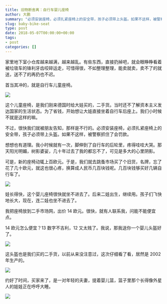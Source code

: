 ```yaml
---
title: 旧物断舍离：自行车婴儿座椅
author: 大鹏
summary: "必须安装座椅，必须扎紧座椅上的安全带，孩子必须带上头盔。如果不这样，被警察抓住了会罚款。"
slug: baby-bike-seat
type: post
date: 2018-05-07T00:00:00+00:00
tags:
- post
categories: []
---
```


家里地下室小仓库越来越满，越来越乱。有些东西，直接扔掉吧，就会眼睁睁看着被垃圾车的锋利牙齿咬碎运走，可惜得很，不如整理整理，能卖就卖，卖不了的就送，送不了的再扔也不迟。

首当其冲的，就是自行车儿童座椅。

![](https://github.com/pzhaonet/keller/raw/master/figdapeng/i2018-05-07_1.jpg)

这个儿童座椅，是我们刚来德国时给大娃买的，二手货。当时还不了解资本主义发达国家的生活状态。为了省钱，开始想让大娃直接坐着自行车后座上。我们小时候不就是这样的嘛。

不过，很快我们就被朋友告知，那样是不行的。必须安装座椅，必须扎紧座椅上的安全带，孩子必须带上头盔。如果不这样，被警察抓住了会罚款。

想想也有道理。我小时候就有一次，脚伸到了自行车的后轮里，疼得哇哇大哭。那天阳光明媚，树影婆娑，几十年过去了我的都忘不了，可见是多大的心里阴影。

可是，新的座椅动辄上百欧元。于是，我们就去跳蚤市场买了个旧货，名牌，忘了花了几十欧元，就这也很心疼，换算成人民币几百块钱呢。几百块钱够买好几辆自行车了。

![](https://github.com/pzhaonet/keller/raw/master/figdapeng/i2018-05-07_3.jpg)


娃长得快，这个婴儿座椅很快就坐不进去了。后来二娃出生，继续用。孩子们飞快地长大，现在，连二娃也坐不进去了。

我把座椅放到二手市场网，出价 14 欧元。很快，就有人联系我，问能不能便宜点。

14 欧元怎么便宜？13 数字不吉利，12 又太贱了。我说，那我送你一个婴儿头盔好了。

![](https://github.com/pzhaonet/keller/raw/master/figdapeng/i2018-05-07_4.jpg)

这头盔也是我们买的二手货，以前从来没注意过，这次仔细看了看，居然是 2002 年生产的。

![](https://github.com/pzhaonet/keller/raw/master/figdapeng/i2018-05-07_5.jpg)

约好了时间，买家来了，是一对年轻的夫妻，提着婴儿篮，篮子里那个长得像外星人的娃娃正在呼呼大睡。


![](https://github.com/pzhaonet/keller/raw/master/figdapeng/i2018-05-07_2.jpg)